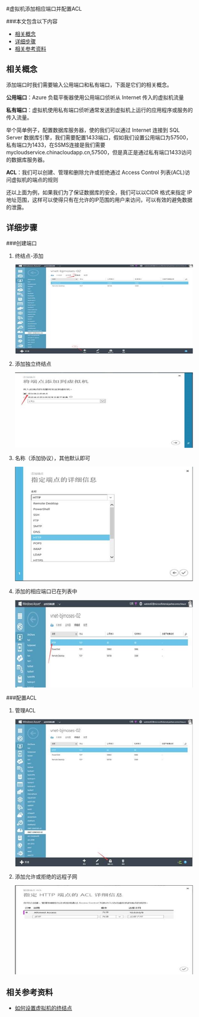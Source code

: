 
<properties 
	pageTitle="虚拟机添加相应端口并配置ACL" 
	description="本页介绍如何为虚拟机添加相应端口并配置ACL。" 
	services="virtual network" 
	documentationCenter="" 
	authors=""
	manager="" 
	editor=""/>
<tags ms.service="virtual-network-aog" ms.date="" wacn.date="01/21/2016"/>

#虚拟机添加相应端口并配置ACL

###本文包含以下内容
- [相关概念](#concept)
- [详细步骤](#detail)
- [相关参考资料](#resource)
 
## <a id="concept"></a>相关概念

添加端口时我们需要输入公用端口和私有端口，下面是它们的相关概念。

**公用端口**：Azure 负载平衡器使用公用端口侦听从 Internet 传入的虚拟机流量

**私有端口**：虚拟机使用私有端口侦听通常发送到虚拟机上运行的应用程序或服务的传入流量。

举个简单例子，配置数据库服务器，使的我们可以通过 Internet 连接到 SQL Server 数据库引擎，我们需要配置1433端口，假如我们设置公用端口为57500，私有端口为1433，在SSMS连接是我们需要 mycloudservice.chinacloudapp.cn,57500，但是真正是通过私有端口1433访问的数据库服务器。

**ACL**：我们可以创建、管理和删除允许或拒绝通过 Access Control 列表(ACL)访问虚拟机的端点的规则

还以上面为例，如果我们为了保证数据库的安全，我们可以以CIDR 格式来指定 IP 地址范围，这样可以使得只有在允许的IP范围的用户来访问，可以有效的避免数据的泄露。
 
## <a id="detail"></a>详细步骤

###创建端口

1.	终结点-添加

	![](./media/aog-virtual-network-add-endpoint-and-acl/endpoint-list.jpg)

2.	添加独立终结点

	![](./media/aog-virtual-network-add-endpoint-and-acl/add-endpoint.jpg) 
 
3.	名称（添加协议），其他默认即可 
 
	![](./media/aog-virtual-network-add-endpoint-and-acl/endpoint-detail.jpg)
 
4.	添加的相应端口已在列表中
 
	![](./media/aog-virtual-network-add-endpoint-and-acl/endpoint-result-list.jpg)

###配置ACL

1.	管理ACL
 
	![](./media/aog-virtual-network-add-endpoint-and-acl/acl-list.jpg)

2. 添加允许或拒绝的远程子网

	![](./media/aog-virtual-network-add-endpoint-and-acl/add-acl.jpg)

## <a id="resource"></a>相关参考资料

- [如何设置虚拟机的终结点](/documentation/articles/virtual-machines-windows-classic-setup-endpoints)

